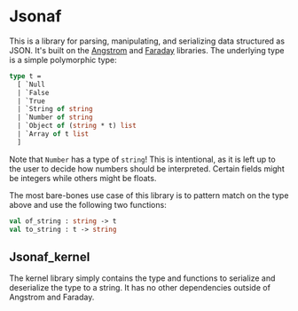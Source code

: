 # Jsonaf

This is a library for parsing, manipulating, and serializing data structured as
JSON. It's built on the [Angstrom][] and [Faraday][] libraries. The underlying
type is a simple polymorphic type:

```ocaml
type t =
  [ `Null
  | `False
  | `True
  | `String of string
  | `Number of string
  | `Object of (string * t) list
  | `Array of t list
  ]
```

Note that `Number` has a type of `string`! This is intentional, as it is left up
to the user to decide how numbers should be interpreted. Certain fields might be
integers while others might be floats.

The most bare-bones use case of this library is to pattern match on the type
above and use the following two functions:

```ocaml
val of_string : string -> t
val to_string : t -> string
```

## Jsonaf_kernel

The kernel library simply contains the type and functions to serialize and
deserialize the type to a string. It has no other dependencies outside of
Angstrom and Faraday.

[angstrom]: https://github.com/inhabitedtype/angstrom
[faraday]: https://github.com/inhabitedtype/faraday
